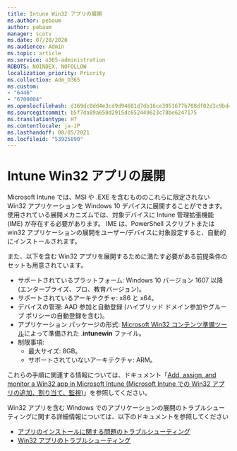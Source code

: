 ```yaml
---
title: Intune Win32 アプリの展開
ms.author: pebaum
author: pebaum
manager: scotv
ms.date: 07/28/2020
ms.audience: Admin
ms.topic: article
ms.service: o365-administration
ROBOTS: NOINDEX, NOFOLLOW
localization_priority: Priority
ms.collection: Adm_O365
ms.custom:
- "6446"
- "6700004"
ms.openlocfilehash: d169dc0dd4e3cd9d94681d7db16ce3051677b708df02d3c9bd461855daabb295
ms.sourcegitcommit: b5f7da89a650d2915dc652449623c78be6247175
ms.translationtype: HT
ms.contentlocale: ja-JP
ms.lasthandoff: 08/05/2021
ms.locfileid: "53925890"
---
```

# <a name="intune-win32-app-deployment"></a>Intune Win32 アプリの展開

Microsoft Intune では、MSI や .EXE を含むもののこれらに限定されない Win32 アプリケーションを Windows 10 デバイスに展開することができます。 使用されている展開メカニズムでは、対象デバイスに Intune 管理拡張機能 (IME) が存在する必要があります。 IME は、PowerShell スクリプトまたは win32 アプリケーションの展開をユーザー/デバイスに対象設定すると、自動的にインストールされます。

また、以下を含む Win32 アプリを展開するために満たす必要がある前提条件のセットも用意されています。

- サポートされているプラットフォーム: Windows 10 バージョン 1607 以降 (エンタープライズ、プロ、教育バージョン)。
- サポートされているアーキテクチャ: x86 と x64。
- デバイスの管理: AAD 参加と自動登録 (ハイブリッド ドメイン参加やグループ ポリシーの自動登録を含む)。
- アプリケーション パッケージの形式: [Microsoft Win32 コンテンツ準備ツール](https://docs.microsoft.com/mem/intune/apps/apps-win32-prepare)によって準備された .**intunewin** ファイル。
- 制限事項:
    - 最大サイズ: 8GB。
    - サポートされていないアーキテクチャ: ARM。

これらの手順に関連する情報については、ドキュメント「[Add, assign, and monitor a Win32 app in Microsoft Intune (Microsoft Intune での Win32 アプリの追加、割り当て、監視)](https://docs.microsoft.com/mem/intune/apps/apps-win32-add)」を参照してください。

Win32 アプリを含む Windows でのアプリケーションの展開のトラブルシューティングに関する詳細情報については、以下のドキュメントを参照してください

- [アプリのインストールに関する問題のトラブルシューティング](https://docs.microsoft.com/mem/intune/apps/troubleshoot-app-install)  
- [Win32 アプリのトラブルシューティング](https://docs.microsoft.com/mem/intune/apps/apps-win32-troubleshoot)